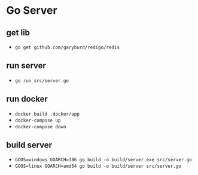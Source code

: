 # Go Server

## get lib
* `go get github.com/garyburd/redigo/redis`

## run server
* `go run src/server.go`

## run docker
* `docker build .docker/app`
* `docker-compose up`
* `docker-compose down`

## build server
* `GOOS=windows GOARCH=386 go build -o build/server.exe src/server.go`
* `GOOS=linux GOARCH=amd64 go build -o build/server src/server.go`
